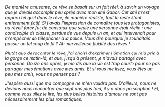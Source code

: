 *De manière amusante, ce rêve se basait sur un fait réel, à savoir un voyage que je devais accomplir peu après avec mon ami Gabor. Cet ami m'est apparu tel quel dans le rêve, de manière réaliste, tout le reste étant entièrement fictif. Si j'avais l'impression de connaître tous les protagonistes, au réveil force fut de constater que seule une personne était réelle : une condisciple de classe, perdue de vue depuis un an, et qui intervenait pour m'empêcher de téléphoner à la police. Vous dire pourquoi je souhaitais passer un tel coup de fil ? Ah merveilleuse fluidité des rêves !*

*Plutôt que de raconter le rêve, j'ai choisi d'exprimer l'émotion qui m'a pris à la gorge ce matin-là, et que, jusqu'à présent, je n'avais partagé avec personne. Douze ans après, je me dis que la vie est trop courte pour ne pas partager mes émotions avec mes amis. Et si vous me lisez, vous êtes un peu mes amis, vous ne pensez pas ?*

*J'espère aussi que ma compagne ne m'en voudra pas. D'ailleurs, nous ne devions nous rencontrer que sept ans plus tard, il y a donc prescription ! Et, comme vous allez le lire, les plus belles histoires d'amour ne sont pas nécessairement les plus romantiques.*

